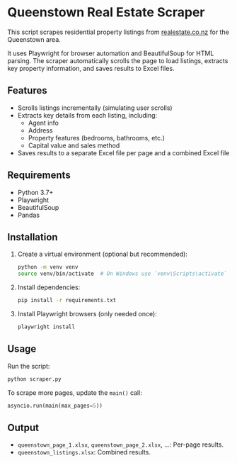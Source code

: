 # Queenstown Real Estate Scraper

This script scrapes residential property listings from [realestate.co.nz](https://www.realestate.co.nz/residential/sale/central-otago-lakes-district/queenstown) for the Queenstown area.

It uses Playwright for browser automation and BeautifulSoup for HTML parsing. The scraper automatically scrolls the page to load listings, extracts key property information, and saves results to Excel files.

## Features

- Scrolls listings incrementally (simulating user scrolls)
- Extracts key details from each listing, including:
  - Agent info
  - Address
  - Property features (bedrooms, bathrooms, etc.)
  - Capital value and sales method
- Saves results to a separate Excel file per page and a combined Excel file

## Requirements

- Python 3.7+
- Playwright
- BeautifulSoup
- Pandas

## Installation

1. Create a virtual environment (optional but recommended):
   ```bash
   python -m venv venv
   source venv/bin/activate  # On Windows use `venv\Scripts\activate`
   ```

2. Install dependencies:
   ```bash
   pip install -r requirements.txt
   ```

3. Install Playwright browsers (only needed once):
   ```bash
   playwright install
   ```

## Usage

Run the script:

```bash
python scraper.py
```

To scrape more pages, update the `main()` call:

```python
asyncio.run(main(max_pages=5))
```

## Output

- `queenstown_page_1.xlsx`, `queenstown_page_2.xlsx`, ...: Per-page results.
- `queenstown_listings.xlsx`: Combined results.